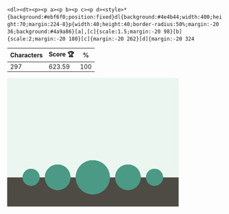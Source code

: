 `<dl><dt><p><p a><p b><p c><p d><style>*{background:#ebf6f0;position:fixed}dl{background:#4e4b44;width:400;height:70;margin:224-8}p{width:40;height:40;border-radius:50%;margin:-20 36;background:#4a9a86}[a],[c]{scale:1.5;margin:-20 98}[b]{scale:2;margin:-20 180}[c]{margin:-20 262}[d]{margin:-20 324`

| Characters | Score 🏆 | %   |
| ---------- | -------- | --- |
| 297        | 623.59   | 100 |

![](/2025/May2025/06/20250506.png)
